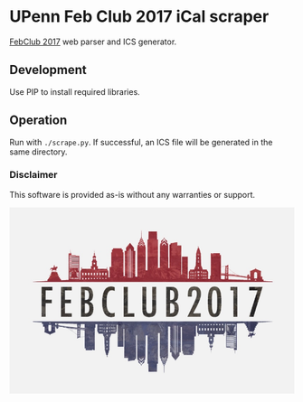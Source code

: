 # UPenn Feb Club 2017 iCal scraper
[FebClub 2017](http://febclub2017.com/events) web parser and ICS generator.

## Development
Use PIP to install required libraries.

## Operation
Run with `./scrape.py`. If successful, an ICS file will be generated in the same directory.

### Disclaimer
This software is provided as-is without any warranties or support.

![Feb Club Logo](https://github.com/derekjobst/febclub/raw/1.0/logo.png)
